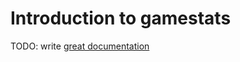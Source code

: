 # Introduction to gamestats

TODO: write [great documentation](http://jacobian.org/writing/what-to-write/)

